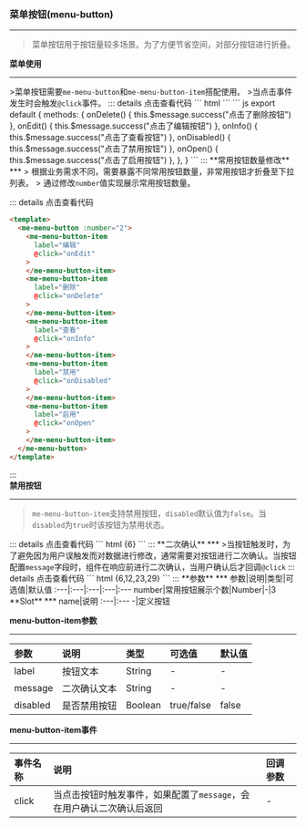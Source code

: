 ### 菜单按钮(menu-button) 

***  
>菜单按钮用于按钮量较多场景。为了方便节省空间，对部分按钮进行折叠。  

**菜单使用** 
***
<MenuButton-default/>
>菜单按钮需要<code>me-menu-button</code>和<code>me-menu-button-item</code>搭配使用。  
>当点击事件发生时会触发<code>@click</code>事件。
::: details 点击查看代码 
``` html
<template>
  <me-menu-button>
    <me-menu-button-item
      label="编辑"
      @click="onEdit"
    >
    </me-menu-button-item>
    <me-menu-button-item
      label="删除"
      @click="onDelete"
    >
    </me-menu-button-item>
    <me-menu-button-item
      label="查看"
      @click="onInfo"
    >
    </me-menu-button-item>
    <me-menu-button-item
      label="禁用"
      @click="onDisabled"
    >
    </me-menu-button-item>
    <me-menu-button-item
      label="启用"
      @click="onOpen"
    >
    </me-menu-button-item>
  </me-menu-button>
</template>
``` 
``` js
export default {
  methods: {
    onDelete() {
      this.$message.success("点击了删除按钮")
    },
    onEdit() {
      this.$message.success("点击了编辑按钮")
    },
    onInfo() {
      this.$message.success("点击了查看按钮")
    },
    onDisabled() {
      this.$message.success("点击了禁用按钮")
    },
    onOpen() {
      this.$message.success("点击了启用按钮")
    },
  },
}
```
:::  
**常用按钮数量修改** 
***  
> 根据业务需求不同，需要暴露不同常用按钮数量，非常用按钮才折叠至下拉列表。  
> 通过修改<code>number</code>值实现展示常用按钮数量。  

<MenuButton-number/>  

::: details 点击查看代码 
``` html {2}
<template>
  <me-menu-button :number="2">
    <me-menu-button-item
      label="编辑"
      @click="onEdit"
    >
    </me-menu-button-item>
    <me-menu-button-item
      label="删除"
      @click="onDelete"
    >
    </me-menu-button-item>
    <me-menu-button-item
      label="查看"
      @click="onInfo"
    >
    </me-menu-button-item>
    <me-menu-button-item
      label="禁用"
      @click="onDisabled"
    >
    </me-menu-button-item>
    <me-menu-button-item
      label="启用"
      @click="onOpen"
    >
    </me-menu-button-item>
  </me-menu-button>
</template>
``` 
:::  
**禁用按钮** 
***  
><code>me-menu-button-item</code>支持禁用按钮，<code>disabled</code>默认值为<code>false</code>。当<code>disabled</code>为<code>true</code>时该按钮为禁用状态。  
<MenuButton-disabled/>  
::: details 点击查看代码 
``` html {6}
<template>
  <me-menu-button>
    <me-menu-button-item
      label="编辑"
      @click="onEdit"
      :disabled="true"
    >
    </me-menu-button-item>
    <me-menu-button-item
      label="删除"
      @click="onDelete"
    >
    </me-menu-button-item>
    <me-menu-button-item
      label="查看"
      @click="onInfo"
    >
    </me-menu-button-item>
    <me-menu-button-item
      label="禁用"
      @click="onDisabled"
    >
    </me-menu-button-item>
    <me-menu-button-item
      label="启用"
      @click="onOpen"
    >
    </me-menu-button-item>
  </me-menu-button>
</template>
``` 
:::  
**二次确认** 
***  
>当按钮触发时，为了避免因为用户误触发而对数据进行修改，通常需要对按钮进行二次确认。当按钮配置<code>message</code>字段时，组件在响应前进行二次确认，当用户确认后才回调<code>@click</code> 
  
<MenuButton-confirm/>  
::: details 点击查看代码 
``` html {6,12,23,29}
<template>
  <me-menu-button>
    <me-menu-button-item
      label="编辑"
      @click="onEdit"
      message="确定进入编辑页面？"
    >
    </me-menu-button-item>
    <me-menu-button-item
      label="删除"
      @click="onDelete"
      message="确定删除该数据吗?"
    >
    </me-menu-button-item>
    <me-menu-button-item
      label="查看"
      @click="onInfo"
    >
    </me-menu-button-item>
    <me-menu-button-item
      label="禁用"
      @click="onDisabled"
      message="确定禁用该数据？"
    >
    </me-menu-button-item>
    <me-menu-button-item
      label="启用"
      @click="onOpen"
      message="确定启用该数据？"
    >
    </me-menu-button-item>
  </me-menu-button>
</template>
``` 
:::  
**参数**
***
参数|说明|类型|可选值|默认值
:---|:---|:---|:---|:---
number|常用按钮展示个数|Number|-|3  
**Slot**
***
name|说明
:---|:---
-|定义按钮  

**menu-button-item参数**
***
参数|说明|类型|可选值|默认值
:---|:---|:---|:---|:---
label|按钮文本|String|-|-  
message|二次确认文本|String|-|-  
disabled|是否禁用按钮|Boolean|true/false|false 

**menu-button-item事件**
***
事件名称|说明|回调参数
:---|:---|:---
click|当点击按钮时触发事件，如果配置了<code>message</code>，会在用户确认二次确认后返回| - 